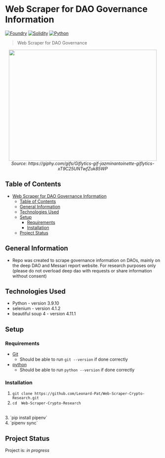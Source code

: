 # Web Scraper for DAO Governance Information
[![Foundry](https://badgen.net/badge/Selenium/4.1.2/yellow)](https://www.selenium.dev/)
[![Solidity](https://badgen.net/badge/BS4/4.11.1/purple)](https://www.crummy.com/software/BeautifulSoup/bs4/doc/)
[![Python](https://badgen.net/badge/Python/3.9.10/green)](https://www.python.org/)
> Web Scraper for DAO Governance

<div align="center">
  <img src="https://media.giphy.com/media/xT9C25UNTwfZuk85WP/giphy-downsized-large.gif" width="480" height="360" allowFullScreen></img>
  
  <br/>
  <em>Source: <a>https://giphy.com/gifs/Giflytics-gif-jazminantoinette-giflytics-xT9C25UNTwfZuk85WP<a/></em>
</div> 

## Table of Contents
- [Web Scraper for DAO Governance Information](#web-scraper-for-dao-governance-information)
  - [Table of Contents](#table-of-contents)
  - [General Information](#general-information)
  - [Technologies Used](#technologies-used)
  - [Setup](#setup)
    - [Requirements](#requirements)
    - [Installation](#installation)
  - [Project Status](#project-status)

## General Information
- Repo was created to scrape governance information on DAOs, mainly on the deep DAO and Messari report website. For research purposes only (please do not overload deep dao with requests or share information without consent)


## Technologies Used
- Python - version 3.9.10
- selenium - version 4.1.2
- beautiful soup 4 - version 4.11.1

## Setup
### Requirements 
- [Git](https://git-scm.com/book/en/v2/Getting-Started-Installing-Git)
  - Should be able to run `git --version` if done correctly
- [python](https://www.python.org/downloads/)
  - Should be able to run `python --version` if done correctly
### Installation
1. `git clone https://github.com/Leonard-Pat/Web-Scraper-Crypto-Research.git`
2. `cd  Web-Scraper-Crypto-Research`
<br>
3. `pip install pipenv`
<br>
4. `pipenv sync`


## Project Status
Project is: _in progress_
